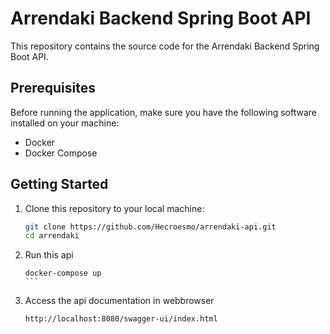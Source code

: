 # Arrendaki Backend Spring Boot API

This repository contains the source code for the Arrendaki Backend Spring Boot API.

## Prerequisites

Before running the application, make sure you have the following software installed on your machine:

- Docker
- Docker Compose

## Getting Started

1. Clone this repository to your local machine:

   ```sh
   git clone https://github.com/Hecroesmo/arrendaki-api.git
   cd arrendaki

   ```

2. Run this api

   ````docker
   docker-compose up
   ```

   ````

3. Access the api documentation in webbrowser
   ```url
   http://localhost:8080/swagger-ui/index.html
   ```
